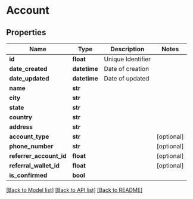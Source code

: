 # Account

## Properties
Name | Type | Description | Notes
------------ | ------------- | ------------- | -------------
**id** | **float** | Unique Identifier | 
**date_created** | **datetime** | Date of creation | 
**date_updated** | **datetime** | Date of updated | 
**name** | **str** |  | 
**city** | **str** |  | 
**state** | **str** |  | 
**country** | **str** |  | 
**address** | **str** |  | 
**account_type** | **str** |  | [optional] 
**phone_number** | **str** |  | [optional] 
**referrer_account_id** | **float** |  | [optional] 
**referral_wallet_id** | **float** |  | [optional] 
**is_confirmed** | **bool** |  | 

[[Back to Model list]](../README.md#documentation-for-models) [[Back to API list]](../README.md#documentation-for-api-endpoints) [[Back to README]](../README.md)


